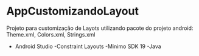 # AppCustomizandoLayout
Projeto para customização de Layots utilizando pacote do projeto android: Theme.xml, Colors.xml, Strings.xml

- Android Studio
-Constraint Layouts
-Minimo SDK 19
-Java
